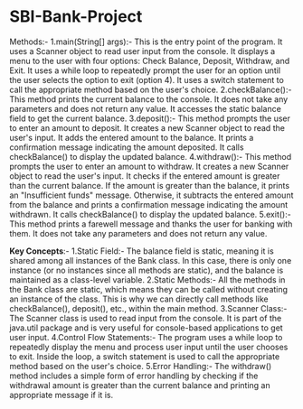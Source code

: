 # SBI-Bank-Project
Methods:-
1.main(String[] args):-
This is the entry point of the program.
It uses a Scanner object to read user input from the console.
It displays a menu to the user with four options: Check Balance, Deposit, Withdraw, and Exit.
It uses a while loop to repeatedly prompt the user for an option until the user selects the option to exit (option 4).
It uses a switch statement to call the appropriate method based on the user's choice.
2.checkBalance():-
This method prints the current balance to the console.
It does not take any parameters and does not return any value.
It accesses the static balance field to get the current balance.
3.deposit():-
This method prompts the user to enter an amount to deposit.
It creates a new Scanner object to read the user's input.
It adds the entered amount to the balance.
It prints a confirmation message indicating the amount deposited.
It calls checkBalance() to display the updated balance.
4.withdraw():-
This method prompts the user to enter an amount to withdraw.
It creates a new Scanner object to read the user's input.
It checks if the entered amount is greater than the current balance.
If the amount is greater than the balance, it prints an "Insufficient funds" message.
Otherwise, it subtracts the entered amount from the balance and prints a confirmation message indicating the amount withdrawn.
It calls checkBalance() to display the updated balance.
5.exit():-
This method prints a farewell message and thanks the user for banking with them.
It does not take any parameters and does not return any value.

**Key Concepts**:-
1.Static Field:- The balance field is static, meaning it is shared among all instances of the Bank class. In this case, there is only one instance (or no instances since all methods are static), and the balance is maintained as a class-level variable.
2.Static Methods:- All the methods in the Bank class are static, which means they can be called without creating an instance of the class. This is why we can directly call methods like checkBalance(), deposit(), etc., within the main method.
3.Scanner Class:- The Scanner class is used to read input from the console. It is part of the java.util package and is very useful for console-based applications to get user input.
4.Control Flow Statements:- The program uses a while loop to repeatedly display the menu and process user input until the user chooses to exit. Inside the loop, a switch statement is used to call the appropriate method based on the user's choice.
5.Error Handling:- The withdraw() method includes a simple form of error handling by checking if the withdrawal amount is greater than the current balance and printing an appropriate message if it is.
